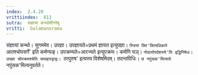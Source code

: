 ```yaml
---
index:  2.4.20
vrittiindex:  813
sutra:  संज्ञायां कन्थोशीनरेषु
vritti:  balamanorama 
---
```


संज्ञायां कन्थो। सुगममेव। उपज्ञा। उपज्ञायते=प्रथमं ज्ञायत इत्युपज्ञा। `स्त्रियां क्ति'न्नित्यधिकारे `आतश्चोपसर्गे' इति कर्मण्यङ्। उपक्रम्यते=आरभ्यते इत्युपक्रमः। कर्मणि घञ्। `नोदात्तोपदेशस्ये'ति वृद्धिनिषेधः। उपज्ञा चोपक्रमश्चेति समाहारद्वन्द्वः। `तत्पुरुष' इत्यस्य विशेषमिदम्। तदन्तविधिः। `स नपुंसक'मित्यतो `नपुंसक'मित्यनुवर्तते। 

